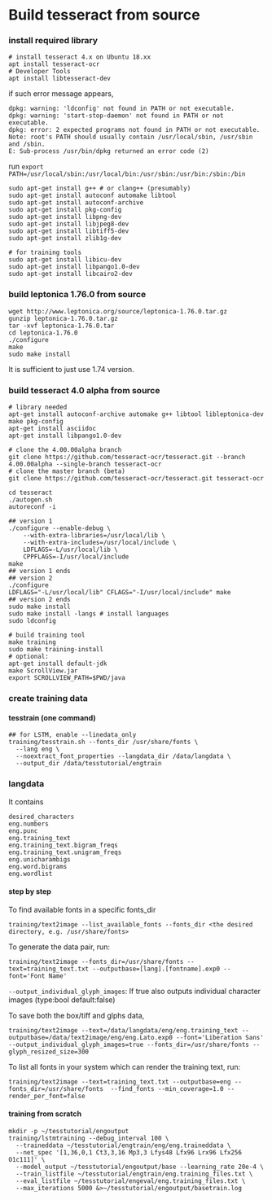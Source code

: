 # Build tesseract from source
### install required library
```
# install tesseract 4.x on Ubuntu 18.xx
apt install tesseract-ocr
# Developer Tools
apt install libtesseract-dev
```
if such error message appears,
```
dpkg: warning: 'ldconfig' not found in PATH or not executable.
dpkg: warning: 'start-stop-daemon' not found in PATH or not executable.
dpkg: error: 2 expected programs not found in PATH or not executable.
Note: root's PATH should usually contain /usr/local/sbin, /usr/sbin and /sbin.
E: Sub-process /usr/bin/dpkg returned an error code (2)
```
run
```export PATH=/usr/local/sbin:/usr/local/bin:/usr/sbin:/usr/bin:/sbin:/bin```
```
sudo apt-get install g++ # or clang++ (presumably)
sudo apt-get install autoconf automake libtool
sudo apt-get install autoconf-archive
sudo apt-get install pkg-config
sudo apt-get install libpng-dev
sudo apt-get install libjpeg8-dev
sudo apt-get install libtiff5-dev
sudo apt-get install zlib1g-dev

# for training tools
sudo apt-get install libicu-dev
sudo apt-get install libpango1.0-dev
sudo apt-get install libcairo2-dev
```


### build leptonica 1.76.0 from source
```
wget http://www.leptonica.org/source/leptonica-1.76.0.tar.gz
gunzip leptonica-1.76.0.tar.gz
tar -xvf leptonica-1.76.0.tar
cd leptonica-1.76.0
./configure
make
sudo make install
```
It is sufficient to just use 1.74 version.
### build tesseract 4.0 alpha from source
```
# library needed
apt-get install autoconf-archive automake g++ libtool libleptonica-dev make pkg-config
apt-get install asciidoc
apt-get install libpango1.0-dev

# clone the 4.00.00alpha branch
git clone https://github.com/tesseract-ocr/tesseract.git --branch 4.00.00alpha --single-branch tesseract-ocr
# clone the master branch (beta)
git clone https://github.com/tesseract-ocr/tesseract.git tesseract-ocr

cd tesseract
./autogen.sh
autoreconf -i

## version 1
./configure --enable-debug \
    --with-extra-libraries=/usr/local/lib \
    --with-extra-includes=/usr/local/include \
    LDFLAGS=-L/usr/local/lib \
    CPPFLAGS=-I/usr/local/include
make
## version 1 ends
## version 2
./configure
LDFLAGS="-L/usr/local/lib" CFLAGS="-I/usr/local/include" make
## version 2 ends
sudo make install
sudo make install -langs # install languages
sudo ldconfig

# build training tool
make training
sudo make training-install
# optional:
apt-get install default-jdk
make ScrollView.jar
export SCROLLVIEW_PATH=$PWD/java
```
### create training data

#### tesstrain (one command)
```
## for LSTM, enable --linedata_only
training/tesstrain.sh --fonts_dir /usr/share/fonts \
  --lang eng \
  --noextract_font_properties --langdata_dir /data/langdata \
  --output_dir /data/tesstutorial/engtrain
```

### langdata
It contains
```
desired_characters
eng.numbers
eng.punc
eng.training_text
eng.training_text.bigram_freqs
eng.training_text.unigram_freqs
eng.unicharambigs
eng.word.bigrams
eng.wordlist
```

#### step by step
To find available fonts in a specific fonts_dir
```
training/text2image --list_available_fonts --fonts_dir <the desired directory, e.g. /usr/share/fonts>
```
To generate the data pair, run:
```
training/text2image --fonts_dir=/usr/share/fonts --text=training_text.txt --outputbase=[lang].[fontname].exp0 --font='Font Name' 
```
```--output_individual_glyph_images```: If true also outputs individual character images  (type:bool default:false)

To save both the box/tiff and glphs data,
```
training/text2image --text=/data/langdata/eng/eng.training_text --outputbase=/data/text2image/eng/eng.Lato.exp0 --font='Liberation Sans' --output_individual_glyph_images=true --fonts_dir=/usr/share/fonts --glyph_resized_size=300
```

To list all fonts in your system which can render the training text, run:
```
training/text2image --text=training_text.txt --outputbase=eng --fonts_dir=/usr/share/fonts  --find_fonts --min_coverage=1.0 --render_per_font=false
```


#### training from scratch
```
mkdir -p ~/tesstutorial/engoutput
training/lstmtraining --debug_interval 100 \
  --traineddata ~/tesstutorial/engtrain/eng/eng.traineddata \
  --net_spec '[1,36,0,1 Ct3,3,16 Mp3,3 Lfys48 Lfx96 Lrx96 Lfx256 O1c111]' \
  --model_output ~/tesstutorial/engoutput/base --learning_rate 20e-4 \
  --train_listfile ~/tesstutorial/engtrain/eng.training_files.txt \
  --eval_listfile ~/tesstutorial/engeval/eng.training_files.txt \
  --max_iterations 5000 &>~/tesstutorial/engoutput/basetrain.log
```

